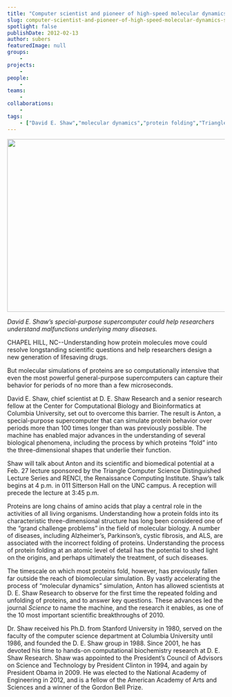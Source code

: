```yaml
---
title: "Computer scientist and pioneer of high-speed molecular dynamics simulations to speak at Carolina"
slug: computer-scientist-and-pioneer-of-high-speed-molecular-dynamics-simulations-to-speak-at-carolina-2
spotlight: false
publishDate: 2012-02-13
author: subers
featuredImage: null
groups:
    - 
projects:
    - 
people:
    - 
teams: 
    - 
collaborations:
    - 
tags:
    - ["David E. Shaw","molecular dynamics","protein folding","Triangle Computer Science Distinguished Lecture Series (TCSDLS)"]
---
```



<p><a href="https://www.renci.org/wp-content/uploads/2012/02/David-Shaw__photo__600x400.jpg"><img class="alignnone size-full wp-image-8797" title="David-Shaw__photo__600x400" src="https://www.renci.org/wp-content/uploads/2012/02/David-Shaw__photo__600x400.jpg" alt="" width="600" height="400" /></a></p>

<p><em>David E. Shaw’s special-purpose supercomputer could help researchers understand malfunctions underlying many diseases.</em><!--more--></p>
<p>CHAPEL HILL, NC--Understanding how protein molecules move could resolve longstanding scientific questions and help researchers design a new generation of lifesaving drugs.</p>
<p>But molecular simulations of proteins are so computationally intensive that even the most powerful general-purpose supercomputers can capture their behavior for periods of no more than a few microseconds.</p>
<p>David E. Shaw, chief scientist at D. E. Shaw Research and a senior research fellow at the Center for Computational Biology and Bioinformatics at Columbia University, set out to overcome this barrier. The result is Anton, a special-purpose supercomputer that can simulate protein behavior over periods more than 100 times longer than was previously possible. The machine has enabled major advances in the understanding of several biological phenomena, including the process by which proteins “fold” into the three-dimensional shapes that underlie their function.</p>
<p>Shaw will talk about Anton and its scientific and biomedical potential at a Feb. 27 lecture sponsored by the Triangle Computer Science Distinguished Lecture Series and RENCI, the Renaissance Computing Institute. Shaw’s talk begins at 4 p.m. in 011 Sitterson Hall on the UNC campus. A reception will precede the lecture at 3:45 p.m.</p>
<p>Proteins are long chains of amino acids that play a central role in the activities of all living organisms. Understanding how a protein folds into its characteristic three-dimensional structure has long been considered one of the “grand challenge problems” in the field of molecular biology. A number of diseases, including Alzheimer’s, Parkinson’s, cystic fibrosis, and ALS, are associated with the incorrect folding of proteins. Understanding the process of protein folding at an atomic level of detail has the potential to shed light on the origins, and perhaps ultimately the treatment, of such diseases.</p>
<p>The timescale on which most proteins fold, however, has previously fallen far outside the reach of biomolecular simulation. By vastly accelerating the process of “molecular dynamics” simulation, Anton has allowed scientists at D. E. Shaw Research to observe for the first time the repeated folding and unfolding of proteins, and to answer key questions. These advances led the journal <em>Science</em> to name the machine, and the research it enables, as one of the 10 most important scientific breakthroughs of 2010.</p>
<p>Dr. Shaw received his Ph.D. from Stanford University in 1980, served on the faculty of the computer science department at Columbia University until 1986, and founded the D. E. Shaw group in 1988. Since 2001, he has devoted his time to hands-on computational biochemistry research at D. E. Shaw Research. Shaw was appointed to the President’s Council of Advisors on Science and Technology by President Clinton in 1994, and again by President Obama in 2009. He was elected to the National Academy of Engineering in 2012, and is a fellow of the American Academy of Arts and Sciences and a winner of the Gordon Bell Prize.</p>
